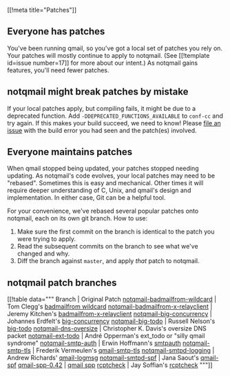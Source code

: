 [[!meta title="Patches"]]

## Everyone has patches

You've been running qmail, so you've got a local set of patches you rely on.
Your patches will mostly continue to apply to notqmail.
(See [[!template id=issue number=17]] for more about our intent.)
As notqmail gains features, you'll need fewer patches.

## notqmail might break patches by mistake

If your local patches apply, but compiling fails, it might be due to a deprecated function.
Add `-DDEPRECATED_FUNCTIONS_AVAILABLE` to `conf-cc` and try again.
If this makes your build succeed, we need to know!
Please [file an issue](https://github.com/notqmail/notqmail/issues/new/choose) with the build error you had seen and the patch(es) involved.

## Everyone maintains patches

When qmail stopped being updated, your patches stopped needing updating.
As notqmail's code evolves, your local patches may need to be "rebased".
Sometimes this is easy and mechanical.
Other times it will require deeper understanding of C, Unix, and qmail's design and implementation.
In either case, Git can be a helpful tool.

For your convenience, we've rebased several popular patches onto notqmail, each on its own git branch.
How to use:

1. Make sure the first commit on the branch is identical to the patch you were trying to apply.
2. Read the subsequent commits on the branch to see what we've changed and why.
3. Diff the branch against `master`, and apply _that_ patch to notqmail.

## notqmail patch branches

[[!table data="""
Branch | Original Patch
[notqmail-badmailfrom-wildcard](https://github.com/notqmail/notqmail/commits/notqmail-badmailfrom-wildcard) | Tom Clegg's [badmailfrom wildcard](https://tomclegg.ca/qmail/#qmail-badmailfrom-wildcard)
[notqmail-badmailfrom-x-relayclient](https://github.com/notqmail/notqmail/commits/notqmail-badmailfrom-x-relayclient) | Jeremy Kitchen's [badmailfrom-x-relayclient](https://web.archive.org/web/20080907071938/http://scriptkitchen.com/qmail/badmailfrom-x-relayclient.patch)
[notqmail-big-concurrency](https://github.com/notqmail/notqmail/commits/notqmail-big-concurrency) | Johannes Erdfelt's [big-concurrency](https://qmail.notqmail.org/big-concurrency.patch)
[notqmail-big-todo](https://github.com/notqmail/notqmail/commits/notqmail-big-todo) | Russell Nelson's [big-todo](https://qmail.notqmail.org/big-todo.103.patch)
[notqmail-dns-oversize](https://github.com/notqmail/notqmail/commits/notqmail-dns-oversize) | Christopher K. Davis's oversize DNS packet
[notqmail-ext-todo](https://github.com/notqmail/notqmail/commits/patches/notqmail/ext-todo) | André Opperman's ext_todo or "silly qmail syndrome"
[notqmail-smtp-auth](https://github.com/notqmail/notqmail/commits/patches/notqmail/smtp-auth) | Erwin Hoffmann's [smtpauth](https://www.fehcom.de/qmail/smtpauth.html##PATCHES)
[notqmail-smtp-tls](https://github.com/notqmail/notqmail/commits/patches/notqmail/smtp-tls) | Frederik Vermeulen's [qmail-smtp-tls](http://inoa.net/qmail-tls/)
[notqmail-smtpd-logging](https://github.com/notqmail/notqmail/commits/notqmail-smtpd-logging) | Andrew Richards' [qmail-logmsg](http://free.acrconsulting.co.uk/email/qmail-logmsg.html)
[notqmail-smtpd-spf](https://github.com/notqmail/notqmail/commits/notqmail-smtpd-spf) | Jana Saout's [qmail-spf](https://www.saout.de/misc/spf/)
[qmail-spp-0.42](https://github.com/notqmail/notqmail/tree/patches/notqmail/qmail-spp-0.42) | [qmail spp](http://qmail-spp.sourceforge.net/)
[rcptcheck](https://github.com/notqmail/notqmail/tree/patches/notqmail/rcptcheck) | Jay Soffian's [rcptcheck](https://www.soffian.org/downloads/qmail/qmail-smtpd-doc.html)
"""]]
